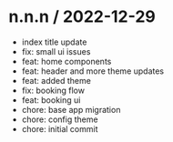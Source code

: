 
n.n.n / 2022-12-29
==================

  * index title update
  * fix: small ui issues
  * feat: home components
  * feat: header and more theme updates
  * feat: added theme
  * fix: booking flow
  * feat: booking ui
  * chore: base app migration
  * chore: config theme
  * chore: initial commit
